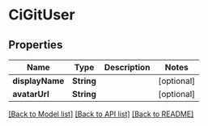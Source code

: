 # CiGitUser

## Properties
Name | Type | Description | Notes
------------ | ------------- | ------------- | -------------
**displayName** | **String** |  | [optional] 
**avatarUrl** | **String** |  | [optional] 

[[Back to Model list]](../README.md#documentation-for-models) [[Back to API list]](../README.md#documentation-for-api-endpoints) [[Back to README]](../README.md)


